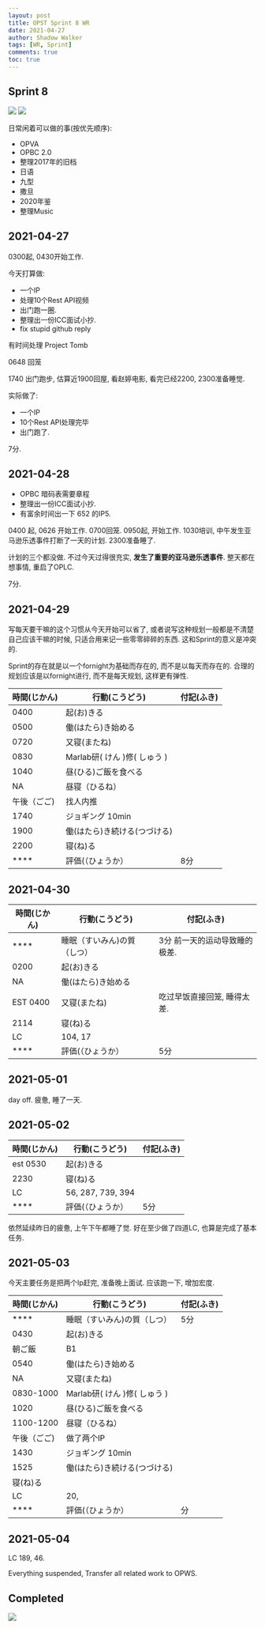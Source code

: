 ```yaml
---
layout: post
title: OPST Sprint 8 WR
date: 2021-04-27
author: Shadow Walker
tags: [WR, Sprint]
comments: true
toc: true
---
```


## Sprint 8

![](https://lh3.googleusercontent.com/pw/ACtC-3fcHL99R614Sl8seB8Na1xO-ufPmkFBfrHLOLrKGhhN_0Afe7J65R7mB8-IqpSGa0Kk1orybJPQcEQV0u0vXuSISk-jt0hEPAOl7h-1c30ykbYsGfgnTqxtw1-7QJDacLjBIoQcUL_H15B_Jyi0Qgar=w264-h248-no?authuser=0)
![](https://lh3.googleusercontent.com/pw/ACtC-3dsW4J7-ee4FsE-UcFdOzJ9tnb9-CU1ONHPMMpGF-yfqM07oNu-TDat5pZv7EQCnELrwnKOZ0eEAFqREcOOMJ_d0hUx5-R7IbH_x9xPt8FtypUFez8q_-SXJ6SopxJxFuQfxvZnDcrQJQUl6ZSEpfjY=w1076-h834-no?authuser=0)

日常闲着可以做的事(按优先顺序): 

- OPVA
- OPBC 2.0
- 整理2017年的旧档
- 日语
- 九型
- 撒旦
- 2020年鉴
- 整理Music

## 2021-04-27

0300起, 0430开始工作. 

今天打算做: 

- 一个IP
- 处理10个Rest API视频
- 出门跑一圈. 
- 整理出一份ICC面试小抄.
- fix stupid github reply

有时间处理 Project Tomb

0648 回笼

1740 出门跑步, 估算近1900回屋, 看赵婷电影, 看完已经2200, 2300准备睡觉. 

实际做了: 

- 一个IP
- 10个Rest API处理完毕
- 出门跑了. 

7分. 

## 2021-04-28

- OPBC 暗码表需要章程
- 整理出一份ICC面试小抄.
- 有富余时间出一下 652 的IP5. 

0400 起, 0626 开始工作.  0700回笼.  0950起, 开始工作.  1030培训, 中午发生亚马逊乐透事件打断了一天的计划. 2300准备睡了. 

计划的三个都没做.   不过今天过得很充实, **发生了重要的亚马逊乐透事件**. 整天都在想事情, 重启了OPLC. 

7分. 

## 2021-04-29

写每天要干嘛的这个习惯从今天开始可以省了, 或者说写这种规划一般都是不清楚自己应该干嘛的时候, 只适合用来记一些零零碎碎的东西.  这和Sprint的意义是冲突的. 

Sprint的存在就是以一个fornight为基础而存在的, 而不是以每天而存在的. 合理的规划应该是以fornight进行, 而不是每天规划, 这样更有弹性. 

時間(じかん) | 行動(こうどう) | 付記(ふき)
---|---|---
0400 | 起(お)きる | 
0500 | 働(はたら)き始める | 
 0720| 又寝(またね) |
  0830 | Marlab研( けん )修( しゅう ) |
  1040  | 昼(ひる)ご飯を食べる| 
   NA | 昼寝（ひるね）| 
  | 午後（ごご) |  找人内推
1740  | ジョギング 10min| 
 1900 | 働(はたら)き続ける(つづける) | 
 2200 | 寝(ね)る |  
 **** | 評価(（ひょうか） | 8分
 
## 2021-04-30
 
 時間(じかん) | 行動(こうどう) | 付記(ふき)
---|---|---
**** | 睡眠（すいみん)の質（しつ） | 3分  前一天的运动导致睡的极差.
0200 | 起(お)きる | 
 NA | 働(はたら)き始める | 
 EST 0400 | 又寝(またね) | 吃过早饭直接回笼, 睡得太差.
2114 | 寝(ね)る |  
 | LC | 104, 17
 **** | 評価(（ひょうか） | 5分
 
## 2021-05-01
 
 day off. 疲惫, 睡了一天. 
 
## 2021-05-02

時間(じかん) | 行動(こうどう) | 付記(ふき)
---|---|---
 est 0530| 起(お)きる | 
 2230| 寝(ね)る |  
  | LC | 56, 287, 739, 394
 **** | 評価(（ひょうか） | 5分
 
 依然延续昨日的疲惫, 上午下午都睡了觉. 好在至少做了四道LC, 也算是完成了基本任务. 
 
## 2021-05-03
 
今天主要任务是把两个Ip赶完, 准备晚上面试.  应该跑一下, 增加宏度. 

時間(じかん) | 行動(こうどう) | 付記(ふき)
---|---|---
**** | 睡眠（すいみん)の質（しつ） | 5分
 0430 | 起(お)きる | 
  | 朝ご飯 | B1
0540 | 働(はたら)き始める | 
NA | 又寝(またね) |
0830-1000 | Marlab研( けん )修( しゅう ) |
 1020| 昼(ひる)ご飯を食べる| 
 1100-1200| 昼寝（ひるね）| 
  | 午後（ごご) |  做了两个IP
 1430| ジョギング  10min| 
 1525| 働(はたら)き続ける(つづける) | 
 | 寝(ね)る |  
  | LC | 20, 
 **** | 評価(（ひょうか） | 分
 
## 2021-05-04
 
 LC 189, 46. 
 
 Everything suspended, Transfer all related work to OPWS. 


 
 

## Completed

![](https://lh3.googleusercontent.com/pw/ACtC-3c08mBD63YqhuI7kctQDs3aXfIzGeqm8MzmPzYSl9kAVUeLDVOVfznE0eCMYfgSVfUrMdCRpFNNv0PrM_QGVGTrASmFOFfFggqZYkrSAwDwCORPUYttzkArBAdHoqxtCN598olJXYnXTHrRh2kxj_lD=w1394-h794-no?authuser=0)